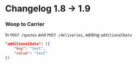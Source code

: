 # Changelog 1.8 -> 1.9

### Woop to Carrier

In `POST /quotes` and `POST /deliveries`, adding `additionalData`

```json
"additionalData": [{
    "key": "test",
    "value": "test"
}]
```